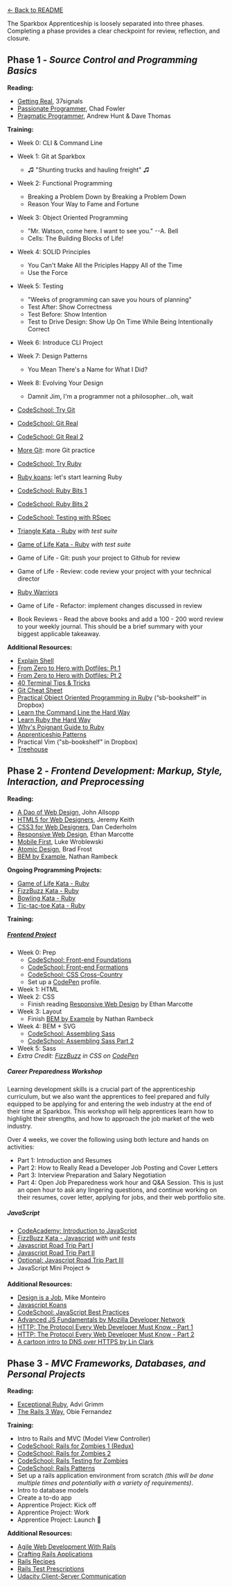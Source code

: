 [← Back to README](/README.md)

The Sparkbox Apprenticeship is loosely separated into three phases. Completing a phase provides a clear checkpoint for review, reflection, and closure.

## Phase 1 - *Source Control and Programming Basics*

**Reading:**

* [Getting Real][], 37signals
* [Passionate Programmer][], Chad Fowler
* [Pragmatic Programmer][],  Andrew Hunt & Dave Thomas

**Training:**
* Week 0: CLI & Command Line
* Week 1: Git at Sparkbox
  * ♫ "Shunting trucks and hauling freight" ♫
* Week 2: Functional Programming
  * Breaking a Problem Down by Breaking a Problem Down
  * Reason Your Way to Fame and Fortune
* Week 3: Object Oriented Programming
  * "Mr. Watson, come here. I want to see you." --A. Bell
  * Cells: The Building Blocks of Life!
* Week 4: SOLID Principles
  * You Can't Make All the Priciples Happy All of the Time
  * Use the Force
* Week 5: Testing
  * "Weeks of programming can save you hours of planning"
  * Test After: Show Correctness
  * Test Before: Show Intention
  * Test to Drive Design: Show Up On Time While Being Intentionally Correct
* Week 6: Introduce CLI Project
* Week 7: Design Patterns
  * You Mean There's a Name for What I Did?
* Week 8: Evolving Your Design
  * Damnit Jim, I'm a programmer not a philosopher...oh, wait 

* [CodeSchool: Try Git][]
* [CodeSchool: Git Real][]
* [CodeSchool: Git Real 2][]
* [More Git][]: more Git practice
* [CodeSchool: Try Ruby][]
* [Ruby koans][]: let's start learning Ruby
* [CodeSchool: Ruby Bits 1][]
* [CodeSchool: Ruby Bits 2][]
* [CodeSchool: Testing with RSpec][]
* [Triangle Kata - Ruby][] *with test suite*
* [Game of Life Kata - Ruby][] *with test suite*
* Game of Life - Git: push your project to Github for review
* Game of Life - Review: code review your project with your technical director
* [Ruby Warriors][]
* Game of Life - Refactor: implement changes discussed in review
* Book Reviews - Read the above books and add a 100 - 200 word review to your weekly journal. This should be a brief summary with your biggest applicable takeaway.

**Additional Resources:**

* [Explain Shell][]
* [From Zero to Hero with Dotfiles: Pt 1][]
* [From Zero to Hero with Dotfiles: Pt 2][]
* [40 Terminal Tips & Tricks][]
* [Git Cheat Sheet][]
* [Practical Object Oriented Programming in Ruby][] (“sb-bookshelf” in Dropbox)
* [Learn the Command Line the Hard Way][]
* [Learn Ruby the Hard Way][]
* [Why's Poignant Guide to Ruby][]
* [Apprenticeship Patterns][]
* Practical Vim ("sb-bookshelf" in Dropbox)
* [Treehouse][]

## Phase 2 - *Frontend Development: Markup, Style, Interaction, and Preprocessing*

**Reading:**

* [A Dao of Web Design][], John Allsopp
* [HTML5 for Web Designers][], Jeremy Keith
* [CSS3 for Web Designers][], Dan Cederholm
* [Responsive Web Design][], Ethan Marcotte
* [Mobile First][], Luke Wroblewski
* [Atomic Design][], Brad Frost
* [BEM by Example][], Nathan Rambeck

**Ongoing Programming Projects:**

* [Game of Life Kata - Ruby][]
* [FizzBuzz Kata - Ruby][]
* [Bowling Kata - Ruby][]
* [Tic-tac-toe Kata - Ruby][]

**Training:**

##### [Frontend Project](projects/proj-event-cards.md)
* Week 0: Prep
  * [CodeSchool: Front-end Foundations][]
  * [CodeSchool: Front-end Formations][]
  * [CodeSchool: CSS Cross-Country][]
  * Set up a [CodePen][] profile.
* Week 1: HTML
* Week 2: CSS
  * Finish reading [Responsive Web Design][] by Ethan Marcotte
* Week 3: Layout
  * Finish [BEM by Example][] by Nathan Rambeck
* Week 4: BEM + SVG
  * [CodeSchool: Assembling Sass][]
  * [CodeSchool: Assembling Sass Part 2][]
* Week 5: Sass
* *Extra Credit: [FizzBuzz][] in CSS on [CodePen][]*

##### Career Preparedness Workshop

Learning development skills is a crucial part of the apprenticeship curriculum, but we also want the apprentices to feel prepared and fully equipped to be applying for and entering the web industry at the end of their time at Sparkbox. This workshop will help apprentices learn how to highlight their strengths, and how to approach the job market of the web industry.

Over 4 weeks, we cover the following using both lecture and hands on activities:
  * Part 1: Introduction and Resumes
  * Part 2: How to Really Read a Developer Job Posting and Cover Letters
  * Part 3: Interview Preparation and Salary Negotiation
  * Part 4: Open Job Preparedness work hour and Q&A Session. This is just an open hour to ask any lingering questions, and continue working on their resumes, cover letter, applying for jobs, and their web portfolio site.

##### JavaScript
* [CodeAcademy: Introduction to JavaScript][]
* [FizzBuzz Kata - Javascript][] *with unit tests*
* [Javascript Road Trip Part I][]
* [Javascript Road Trip Part II][]
* [Optional: Javascript Road Trip Part III][]
* JavaScript Mini Project :coffee:

**Additional Resources:**

* [Design is a Job][], Mike Monteiro
* [Javascript Koans][]
* [CodeSchool: JavaScript Best Practices][]
* [Advanced JS Fundamentals by Mozilla Developer Network][]
* [HTTP: The Protocol Every Web Developer Must Know - Part 1][]
* [HTTP: The Protocol Every Web Developer Must Know - Part 2][]
* [A cartoon intro to DNS over HTTPS by Lin Clark][]

## Phase 3 - *MVC Frameworks, Databases, and Personal Projects*

**Reading:**

* [Exceptional Ruby][], Advi Grimm
* [The Rails 3 Way][], Obie Fernandez

**Training:**

* Intro to Rails and MVC (Model View Controller)
* [CodeSchool: Rails for Zombies 1 (Redux)][]
* [CodeSchool: Rails for Zombies 2][]
* [CodeSchool: Rails Testing for Zombies][]
* [CodeSchool: Rails Patterns][]
* Set up a rails application environment from scratch *(this will be done multiple times and potentially with a variety of requirements)*.
* Intro to database models
* Create a to-do app
* Apprentice Project: Kick off
* Apprentice Project: Work
* Apprentice Project: Launch :rocket:

**Additional Resources:**

* [Agile Web Development With Rails][]
* [Crafting Rails Applications][]
* [Rails Recipes][]
* [Rails Test Prescriptions][]
* [Udacity Client-Server Communication][]

[Getting Real]: http://gettingreal.37signals.com/
[Passionate Programmer]: http://www.amazon.com/The-Passionate-Programmer-Remarkable-Development/dp/1934356344
[Pragmatic Programmer]: https://www.amazon.com/Pragmatic-Programmer-Journeyman-Master/dp/020161622X
[CodeSchool: Try Git]: http://www.codeschool.com/courses/try-git
[CodeSchool: Git Real 2]: https://www.codeschool.com/courses/git-real-2
[CodeSchool: Git Real]: http://www.codeschool.com/courses/git-real
[CodeSchool: Try Ruby]: http://tryruby.org/
[More Git]: projects/proj-more-git.md
[Ruby koans]: http://rubykoans.com/
[Learn Ruby the Hard Way]: http://ruby.learncodethehardway.org/book/
[Why's Poignant Guide to Ruby]: http://cloud.github.com/downloads/mislav/poignant-guide/whys-poignant-guide-to-ruby.pdf
[Apprenticeship Patterns]: http://chimera.labs.oreilly.com/books/1234000001813/index.html
[Learn the Command Line the Hard Way]: http://cli.learncodethehardway.org/book/
[CodeSchool: Ruby Bits 1]: http://www.codeschool.com/courses/ruby-bits
[CodeSchool: Ruby Bits 2]: http://www.codeschool.com/courses/ruby-bits-part-2
[CodeSchool: Testing with RSpec]: https://www.codeschool.com/courses/testing-with-rspec
[Triangle Kata - Ruby]: http://web.archive.org/web/20140119031248/http://onestepback.org/vital_testing/
[Game of Life Kata - Ruby]: https://github.com/garora/TDD-Katas#game-of-life-
[Ruby Warriors]: https://www.bloc.io/ruby-warrior/#/
[HTML5 for Web Designers]: http://www.abookapart.com/products/html5-for-web-designers
[CSS3 for Web Designers]: http://www.abookapart.com/products/css3-for-web-designers
[Responsive Web Design]: http://www.abookapart.com/products/responsive-web-design
[Mobile First]: http://www.abookapart.com/products/mobile-first
[Design is a Job]: http://www.abookapart.com/products/design-is-a-job
[FizzBuzz Kata - Ruby]: https://github.com/garora/TDD-Katas#the-fizzbuzz-kata
[FizzBuzz Kata - Javascript]: https://github.com/garora/TDD-Katas#the-fizzbuzz-kata
[Bowling Kata - Ruby]: https://github.com/garora/TDD-Katas#the-bowling-game-kata
[CodeSchool: Rails for Zombies 1 (Redux)]: http://www.codeschool.com/courses/rails-for-zombies-redux
[CodeSchool: Rails for Zombies 2]: http://www.codeschool.com/courses/rails-for-zombies-2
[CodeSchool: Rails Testing for Zombies]: http://www.codeschool.com/courses/rails-testing-for-zombies
[CodeSchool: Front-end Foundations]: https://www.codeschool.com/courses/front-end-foundations
[CodeSchool: Front-end Formations]: https://www.codeschool.com/courses/front-end-formations
[CodeSchool: CSS Cross-Country]: https://www.codeschool.com/courses/css-cross-country
[CodeSchool: Assembling Sass]: https://www.codeschool.com/courses/assembling-sass
[CodeSchool: Assembling Sass Part 2]: https://www.codeschool.com/courses/assembling-sass-part-2
[CodeSchool: Journey Into Mobile]: https://www.codeschool.com/courses/journey-into-mobile
[CodeAcademy: Introduction to JavaScript]: http://www.codecademy.com/tracks/javascript
[Exceptional Ruby]: http://exceptionalruby.com/
[The Rails 3 Way]: http://www.amazon.com/Rails-Edition-Addison-Wesley-Professional-Series/dp/0321601661
[Practical Object Oriented Programming in Ruby]: http://www.amazon.com/Practical-Object-Oriented-Design-Ruby-Addison-Wesley/dp/0321721330
[Agile Web Development With Rails]: http://pragprog.com/book/rails4/agile-web-development-with-rails-4
[Crafting Rails Applications]: http://pragprog.com/book/jvrails/crafting-rails-applications
[Rails Recipes]: http://pragprog.com/book/fr_rr/rails-recipes
[Rails Test Prescriptions]: http://pragprog.com/book/nrtest/rails-test-prescriptions
[Code school: Rails Best Practices]: https://www.codeschool.com/courses/rails-best-practices
[Treehouse]: http://teamtreehouse.com/
[Explain Shell]: http://www.explainshell.com
[From Zero to Hero with Dotfiles: Pt 1]: http://code.tutsplus.com/tutorials/setting-up-a-mac-dev-machine-from-zero-to-hero-with-dotfiles--net-35449
[From Zero to Hero with Dotfiles: Pt 2]: http://code.tutsplus.com/tutorials/setting-up-a-mac-dev-machine-from-zero-to-hero-with-dotfiles-part-2--cms-23145
[40 Terminal Tips & Tricks]: http://computers.tutsplus.com/tutorials/40-terminal-tips-and-tricks-you-never-thought-you-needed--mac-51192
[HTTP: The Protocol Every Web Developer Must Know - Part 1]: https://code.tutsplus.com/tutorials/http-the-protocol-every-web-developer-must-know-part-1--net-31177
[HTTP: The Protocol Every Web Developer Must Know - Part 2]: https://code.tutsplus.com/tutorials/http-the-protocol-every-web-developer-must-know-part-2--net-31155
[Udacity Client-Server Communication]: https://www.udacity.com/course/client-server-communication--ud897
[Git Cheat Sheet]: https://services.github.com/on-demand/downloads/github-git-cheat-sheet.pdf
[CodeSchool: Rails Patterns]: https://www.codeschool.com/courses/rails-4-patterns
[CodePen]: http://codepen.io/
[A Dao of Web Design]: http://alistapart.com/article/dao
[Atomic Design]: http://atomicdesign.bradfrost.com/table-of-contents/
[BEM by Example]: https://seesparkbox.com/foundry/bem_by_example
[Tic-tac-toe Kata - Ruby]: https://gist.github.com/dlresende/dc57f506e1ab1de7e7df
[FizzBuzz]: https://en.wikipedia.org/wiki/Fizz_buzz
[Javascript Road Trip Part I]: https://www.codeschool.com/courses/javascript-road-trip-part-1
[Javascript Road Trip Part II]: https://www.codeschool.com/courses/javascript-road-trip-part-2
[Optional: Javascript Road Trip Part III]: https://www.codeschool.com/courses/javascript-road-trip-part-3
[Javascript Koans]: https://github.com/mrdavidlaing/javascript-koans
[CodeSchool: JavaScript Best Practices]: https://www.codeschool.com/courses/javascript-best-practices
[Advanced JS Fundamentals by Mozilla Developer Network]: https://github.com/mdn/advanced-js-fundamentals-ck
[CodeSchool: Rails Patterns]: https://www.codeschool.com/courses/rails-4-patterns
[A cartoon intro to DNS over HTTPS by Lin Clark]: https://hacks.mozilla.org/2018/05/a-cartoon-intro-to-dns-over-https/
